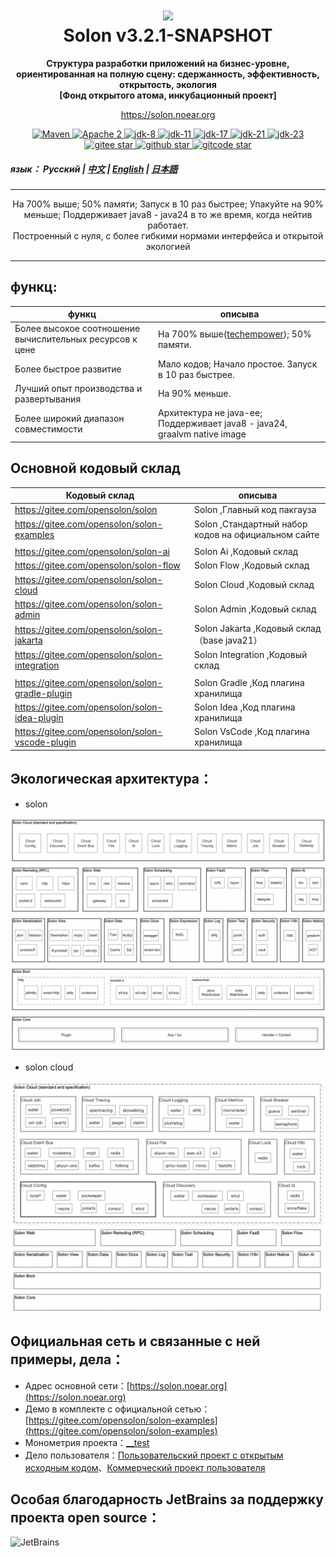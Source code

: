 <h1 align="center" style="text-align:center;">
<img src="solon_icon.png" width="128" />
<br />
Solon v3.2.1-SNAPSHOT
</h1>
<p align="center">
	<strong>Структура разработки приложений на бизнес-уровне, ориентированная на полную сцену: сдержанность, эффективность, открытость, экология</strong>
    <br/>
    <strong>[Фонд открытого атома, инкубационный проект]</strong>
</p>
<p align="center">
	<a href="https://solon.noear.org/">https://solon.noear.org</a>
</p>

<p align="center">
    <a target="_blank" href="https://central.sonatype.com/search?q=org.noear%3Asolon-parent">
        <img src="https://img.shields.io/maven-central/v/org.noear/solon.svg?label=Maven%20Central" alt="Maven" />
    </a>
    <a target="_blank" href="LICENSE">
		<img src="https://img.shields.io/:License-Apache2-blue.svg" alt="Apache 2" />
	</a>
    <a target="_blank" href="https://www.oracle.com/java/technologies/javase/javase-jdk8-downloads.html">
		<img src="https://img.shields.io/badge/JDK-8-green.svg" alt="jdk-8" />
	</a>
    <a target="_blank" href="https://www.oracle.com/java/technologies/javase/jdk11-archive-downloads.html">
		<img src="https://img.shields.io/badge/JDK-11-green.svg" alt="jdk-11" />
	</a>
    <a target="_blank" href="https://www.oracle.com/java/technologies/javase/jdk17-archive-downloads.html">
		<img src="https://img.shields.io/badge/JDK-17-green.svg" alt="jdk-17" />
	</a>
    <a target="_blank" href="https://www.oracle.com/java/technologies/javase/jdk21-archive-downloads.html">
		<img src="https://img.shields.io/badge/JDK-21-green.svg" alt="jdk-21" />
	</a>
    <a target="_blank" href="https://www.oracle.com/java/technologies/javase/jdk23-archive-downloads.html">
		<img src="https://img.shields.io/badge/JDK-23-green.svg" alt="jdk-23" />
	</a>
    <br />
    <a target="_blank" href='https://gitee.com/opensolon/solon/stargazers'>
		<img src='https://gitee.com/opensolon/solon/badge/star.svg' alt='gitee star'/>
	</a>
    <a target="_blank" href='https://github.com/opensolon/solon/stargazers'>
		<img src="https://img.shields.io/github/stars/opensolon/solon.svg?style=flat&logo=github" alt="github star"/>
	</a>
    <a target="_blank" href='https://gitcode.com/opensolon/solon/stargazers'>
		<img src='https://gitcode.com/opensolon/solon/star/badge.svg' alt='gitcode star'/>
	</a>
</p>


##### язык： Русский | [中文](README_CN.md)  | [English](README_EN.md) | [日本語](README_JP.md)

<hr />

<p align="center">
На 700% выше; 50% памяти; Запуск в 10 раз быстрее; Упакуйте на 90% меньше; Поддерживает java8 - java24 в то же время, когда нейтив работает.
<br/>
Построенный с нуля, с более гибкими нормами интерфейса и открытой экологией
</p>
<hr />

## функц:


| функц                                                      | описыва                                                                                                                 | 
|------------------------------------------------------------|-------------------------------------------------------------------------------------------------------------------------| 
| Более высокое соотношение вычислительных ресурсов к цене   | На 700% выше([techempower](https://www.techempower.com/benchmarks/#hw=ph&test=plaintext&section=data-r23)); 50% памяти. |
| Более быстрое развитие                                     | Мало кодов; Начало простое. Запуск в 10 раз быстрее.                                                                    |
| Лучший опыт производства и развертывания                   | На 90% меньше.                                                                                                          |
| Более широкий диапазон совместимости                       | Архитектура не java-ee; Поддерживает java8 - java24, graalvm native image                                               |


## Основной кодовый склад


| Кодовый склад                                   | описыва                                             | 
|-------------------------------------------------|-----------------------------------------------------| 
| https://gitee.com/opensolon/solon               | Solon ,Главный код пакгауза                         | 
| https://gitee.com/opensolon/solon-examples      | Solon ,Стандартный набор кодов на официальном сайте |
|                                                 |                                                     |
| https://gitee.com/opensolon/solon-ai            | Solon Ai ,Кодовый склад                             | 
| https://gitee.com/opensolon/solon-flow          | Solon Flow ,Кодовый склад                           | 
| https://gitee.com/opensolon/solon-cloud         | Solon Cloud ,Кодовый склад                          | 
| https://gitee.com/opensolon/solon-admin         | Solon Admin ,Кодовый склад                          | 
| https://gitee.com/opensolon/solon-jakarta       | Solon Jakarta ,Кодовый склад（base java21）           | 
| https://gitee.com/opensolon/solon-integration   | Solon Integration ,Кодовый склад                    | 
|                                                 |                                                     |
| https://gitee.com/opensolon/solon-gradle-plugin | Solon Gradle ,Код плагина хранилища                 | 
| https://gitee.com/opensolon/solon-idea-plugin   | Solon Idea ,Код плагина хранилища                   | 
| https://gitee.com/opensolon/solon-vscode-plugin | Solon VsCode ,Код плагина хранилища                 | 


## Экологическая архитектура：

* solon

<img src="solon_schema.png" width="700" />

* solon cloud

<img src="solon_cloud_schema.png" width="700" />

## Официальная сеть и связанные с ней примеры, дела：

* Адрес основной сети：[https://solon.noear.org](https://solon.noear.org)
* Демо в комплекте с официальной сетью：[https://gitee.com/opensolon/solon-examples](https://gitee.com/opensolon/solon-examples)
* Монометрия проекта：[__test](./__test/) 
* Дело пользователя：[Пользовательский проект с открытым исходным кодом](https://solon.noear.org/article/555)、[Коммерческий проект пользователя](https://solon.noear.org/article/cases)


## Особая благодарность JetBrains за поддержку проекта open source：

<a href="https://jb.gg/OpenSourceSupport">
  <img src="https://user-images.githubusercontent.com/8643542/160519107-199319dc-e1cf-4079-94b7-01b6b8d23aa6.png" align="left" height="100" width="100"  alt="JetBrains">
</a>

